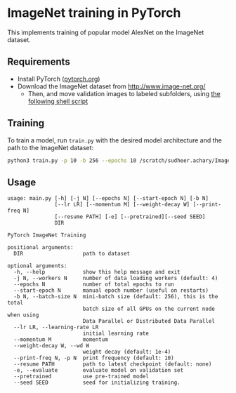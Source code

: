 # ImageNet training in PyTorch

This implements training of popular model AlexNet on the ImageNet dataset.

## Requirements

- Install PyTorch ([pytorch.org](http://pytorch.org))
- Download the ImageNet dataset from http://www.image-net.org/
    - Then, and move validation images to labeled subfolders, using [the following shell script](https://raw.githubusercontent.com/soumith/imagenetloader.torch/master/valprep.sh)

## Training

To train a model, run `train.py` with the desired model architecture and the path to the ImageNet dataset:

```bash
python3 train.py -p 10 -b 256 --epochs 10 /scratch/sudheer.achary/Imagenet-orig/ [imagenet-folder with train and val folders]
```

## Usage

```
usage: main.py [-h] [-j N] [--epochs N] [--start-epoch N] [-b N]
               [--lr LR] [--momentum M] [--weight-decay W] [--print-freq N]
               [--resume PATH] [-e] [--pretrained][--seed SEED]
               DIR

PyTorch ImageNet Training

positional arguments:
  DIR                   path to dataset

optional arguments:
  -h, --help            show this help message and exit
  -j N, --workers N     number of data loading workers (default: 4)
  --epochs N            number of total epochs to run
  --start-epoch N       manual epoch number (useful on restarts)
  -b N, --batch-size N  mini-batch size (default: 256), this is the total
                        batch size of all GPUs on the current node when using
                        Data Parallel or Distributed Data Parallel
  --lr LR, --learning-rate LR
                        initial learning rate
  --momentum M          momentum
  --weight-decay W, --wd W
                        weight decay (default: 1e-4)
  --print-freq N, -p N  print frequency (default: 10)
  --resume PATH         path to latest checkpoint (default: none)
  -e, --evaluate        evaluate model on validation set
  --pretrained          use pre-trained model
  --seed SEED           seed for initializing training.
```
